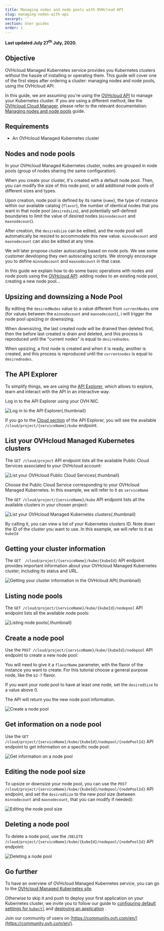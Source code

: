 ```yaml
---
title: Managing nodes and node pools with OVHcloud API
slug: managing-nodes-with-api
excerpt: ''
section: User guides
order: 1
---
```


**Last updated July 27<sup>th</sup> July, 2020.**

## Objective

OVHcloud Managed Kubernetes service provides you Kubernetes clusters without the hassle of installing or operating them. This guide will cover one of the first steps after ordering a cluster: managing nodes and node pools, using the OVHcloud API.

In this guide, we are assuming you're using the [OVHcloud API](https://api.ovh.com/) to manage your Kubernetes cluster. If you are using a different method, like the [OVHcloud Cloud Manager](https://www.ovh.com/manager/cloud/), please refer to the relevant documentation: [Managing nodes and node pools](../managing-nodes/) guide.

## Requirements

- An OVHcloud Managed Kubernetes cluster

## Nodes and node pools

In your OVHcloud Managed Kubernetes cluster, nodes are grouped in node pools (group of nodes sharing the same configuration).  

When you create your cluster, it's created with a default node pool. Then, you can modify the size of this node pool, or add additional node pools of different sizes and types.

Upon creation, node pool is defined by its name (`name`), the type of instance within our available catalog (`flavor`), the number of identical nodes that you want in that node pool (`desiredsize`), and potentially self-defined boundaries to limit the value of desired nodes (`minnodecount` and `maxnodecount`). 

After creation, the `desiredsize` can be edited, and the node pool will automatically be resized to accommodate this new value. `minnodecount` and `maxnodecount` can also be edited at any time.

We will later propose cluster autoscaling based on node pols. We see some customer developing they own autoscaling scripts. We strongly encourage you to define `minnodecount` and `maxnodecount` in that case.

In this guide we explain how to do some basic operations with nodes and node pools using the [OVHcloud API](https://api.ovh.com/): adding nodes to an existing node pool, creating a new node pool...


## Upsizing and downsizing a Node Pool

By editing the `desiredNodes` value to a value different from `currentNodes` one (for values between the `minnodecount` and `maxnodecount`), i will trigger the node pool upsizing or downsizing.

When downsizing, the last created node will be drained then deleted first, then the before last created is drain and deleted, and this process is reproduced until the "current nodes" is equal to `desirednodes`.

When upsizing, a first node is created and when it is ready, another is created, and this process is reproduced until the `currentnodes` is equal to `desirednodes`.

## The API Explorer

To simplify things, we are using the [API Explorer](https://api.ovh.com/console/), which allows to explore, learn and interact with the API in an interactive way.

Log in to the API Explorer using your OVH NIC.

![Log in to the API Explorer](images/kubernetes-quickstart-api-ovh-com-001.png){.thumbnail}

If you go to the [Cloud section](https://api.ovh.com/console/#/cloud) of the API Explorer, you will see the available `/cloud/project/{serviceName}/kube` endpoint.


## List your OVHcloud Managed Kubernetes clusters

The `GET /cloud/project` API endpoint lists all the available Public Cloud Services associated to your OVHcloud account:

![List your OVHcloud Public Cloud Services](images/kubernetes-quickstart-api-ovh-com-003.png){.thumbnail}

Choose the Public Cloud Service corresponding to your OVHcloud Managed Kubernetes. In this example, we will refer to it as `serviceName`

The `GET /cloud/project/{serviceName}/kube` API endpoint lists all the available clusters in your chosen project:

![List your OVHcloud Managed Kubernetes clusters](images/kubernetes-quickstart-api-ovh-com-004.png){.thumbnail}

By calling it, you can view a list of your Kubernetes clusters ID. Note down the ID of the cluster you want to use. In this example, we will refer to it as `kubeId`


## Getting your cluster information

The `GET  /cloud/project/{serviceName}/kube/{kubeId}` API endpoint provides important information about your OVHcloud Managed Kubernetes cluster, including its status and URL.

![Getting your cluster information in the OVHcloud API](images/kubernetes-quickstart-api-ovh-com-005.png){.thumbnail}


## Listing node pools


The `GET /cloud/project/{serviceName}/kube/{kubeId}/nodepool` API endpoint lists all the available node pools:

![Listing node pools](images/kubernetes-quickstart-api-ovh-com-006.png){.thumbnail}


## Create a node pool

Use the `POST /cloud/project/{serviceName}/kube/{kubeId}/nodepool` API endpoint to create a new node pool:

You will need to give it a `flavorName` parameter, with the flavor of the instance you want to create. For this tutorial choose a general purpose node, like the `b2-7` flavor.

If you want your node pool to have at least one node, set the `desiredSize` to a value above 0.

The API will return you the new node pool information.

![Create a node pool](images/kubernetes-quickstart-api-ovh-com-007.png)


## Get information on a node pool

Use the `GET  /cloud/project/{serviceName}/kube/{kubeId}/nodepool/{nodePoolId}` API endpoint to get information on a specific node pool:

![Get information on a node pool](images/kubernetes-quickstart-api-ovh-com-008.png) 


## Editing the node pool size

To upsize or downsize your node pool, you can use the `POST /cloud/project/{serviceName}/kube/{kubeId}/nodepool/{nodePoolId}` API endpoint, and set the `desiredSize` to the new pool size (between `minnodecount` and `maxnodecount`, that you can modify if needed):

![Editing the node pool size](images/kubernetes-quickstart-api-ovh-com-009.png) 



## Deleting a node pool

To delete a node pool, use the `/DELETE /cloud/project/{serviceName}/kube/{kubeId}/nodepool/{nodePoolId}` API endpoint:

![Deleting a node pool](images/kubernetes-quickstart-api-ovh-com-010.png) 


## Go further

To have an overview of OVHcloud Managed Kubernetes service, you can go to the [OVHcloud Managed Kubernetes site](https://www.ovh.com/public-cloud/kubernetes/).

Otherwise to skip it and push to deploy your first application on your Kubernetes cluster, we invite you to follow our guide to [configuring default settings for `kubectl`](../configuring-kubectl/) and [deploying an application](../deploying_an_application/deploying_an_application/) .

Join our community of users on [https://community.ovh.com/en/](https://community.ovh.com/en/).
